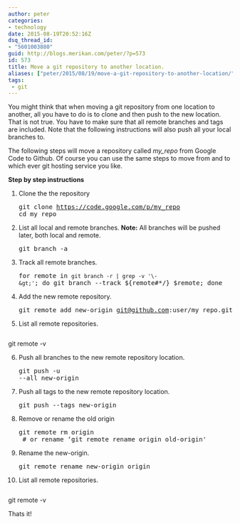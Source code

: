 ```yaml
---
author: peter
categories:
- technology
date: 2015-08-19T20:52:16Z
dsq_thread_id:
- "5601003880"
guid: http://blogs.merikan.com/peter/?p=573
id: 573
title: Move a git repository to another location.
aliases: ["peter/2015/08/19/move-a-git-repository-to-another-location/"]
tags:
 - git
---
```


<div>
  <p>
    You might think that when moving a git repository from one location to another, all you have to do is to clone and then push to the new location. That is not true. You have to make sure that all remote branches and tags are included. Note that the following instructions will also push all your local branches to.
  </p>
</div>

<div>
  <p>
    The following steps will move a repository called <em>my_repo</em> from Google Code to Github. Of course you can use the same steps to move from and to which ever git hosting service you like.
  </p>
</div>

<div>
  <strong>Step by step instructions</strong>
</div>

<div>
</div>

  1. Clone the the repository <pre class="brush: bash; title: ; notranslate" title="">git clone https://code.google.com/p/my_repo
cd my_repo
</pre>

  2. List all local and remote branches. **Note:** All branches will be pushed later, both local and remote. <pre class="brush: bash; title: ; notranslate" title="">git branch -a
</pre>

  3. Track all remote branches. <pre class="brush: bash; title: ; notranslate" title="">for remote in `git branch -r | grep -v '\-&gt;'`; do git branch --track ${remote#*/} $remote; done
</pre>

  4. Add the new remote repository. <pre class="brush: bash; title: ; notranslate" title="">git remote add new-origin git@github.com:user/my_repo.git
</pre>

  5. <div>
      <p>
        List all remote repositories.
      </p>
      
      <pre class="brush: bash; title: ; notranslate" title="">
git remote -v
</pre>
    </div>

  6. Push all branches to the new remote repository location. <pre class="brush: bash; title: ; notranslate" title="">git push -u --all new-origin
</pre>

  7. Push all tags to the new remote repository location. <pre class="brush: bash; title: ; notranslate" title="">git push --tags new-origin
</pre>

  8. Remove or rename the old origin <pre class="brush: bash; title: ; notranslate" title="">git remote rm origin  # or rename ‘git remote rename origin old-origin'
</pre>

  9. Rename the new-origin. <pre class="brush: bash; title: ; notranslate" title="">git remote rename new-origin origin
</pre>

 10. <div>
      <div>
        <p>
          List all remote repositories.
        </p>
        
        <pre class="brush: bash; title: ; notranslate" title="">
git remote -v
</pre>
      </div>
    </div>

<div>
  Thats it!
</div>
